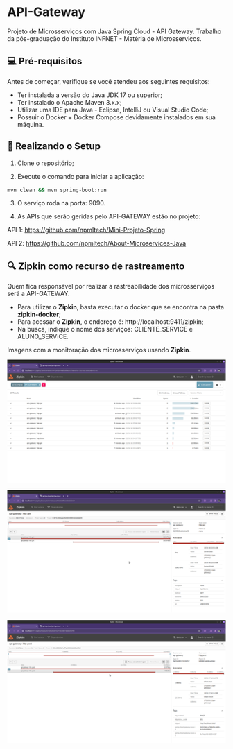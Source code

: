# API-Gateway

Projeto de Microsserviços com Java Spring Cloud - API Gateway.
Trabalho da pós-graduação do Instituto INFNET - Matéria de Microsserviços.

## 💻 Pré-requisitos

Antes de começar, verifique se você atendeu aos seguintes requisitos:
* Ter instalada a versão do Java JDK 17 ou superior;
* Ter instalado o Apache Maven 3.x.x;
* Utilizar uma IDE para Java - Eclipse, IntelliJ ou Visual Studio Code;
* Possuir o Docker + Docker Compose devidamente instalados em sua máquina.

## 🚀 Realizando o Setup

1. Clone o repositório;

2. Execute o comando para iniciar a aplicação:
```bash
mvn clean && mvn spring-boot:run
```
3. O serviço roda na porta: 9090.

4. As APIs que serão geridas pelo API-GATEWAY estão no projeto:

API 1:
https://github.com/npmltech/Mini-Projeto-Spring

API 2:
https://github.com/npmltech/About-Microservices-Java

## 🔍 Zipkin como recurso de rastreamento

Quem fica responsável por realizar a rastreabilidade dos microsserviços será a API-GATEWAY.

- Para utilizar o **Zipkin**, basta executar o docker que se encontra na pasta **zipkin-docker**;
- Para acessar o **Zipkin**, o endereço é: http://localhost:9411/zipkin;
- Na busca, indique o nome dos serviços: CLIENTE_SERVICE e ALUNO_SERVICE.

Imagens com a monitoração dos microsserviços usando **Zipkin**.

![zipkin-01.png](zipkin-imagens/zipkin-01.png)

![zipkin-02.png](zipkin-imagens/zipkin-02.png)

![zipkin-03.png](zipkin-imagens/zipkin-03.png)